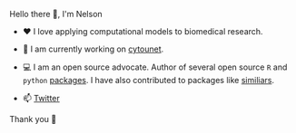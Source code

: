 
Hello there 👋, I'm Nelson



- ♥  I love applying computational models to biomedical research. 

- 👷 I am currently working on [cytounet](https://github.com/Nelson-Gon/cytounet). ‍


 - 💻 I am an open source advocate. Author of several open source `R` and `python` [packages](https://nelson-gon.github.io/projects).
I have also contributed to packages like [similiars](https://github.com/davidsjoberg/similiars).



- 📫 [Twitter](https://twitter.com/bionelsongon)  


Thank you 🖤

